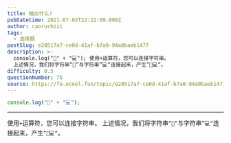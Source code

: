 ```yaml
---
title: 输出什么?
pubDatetime: 2021-07-03T22:22:09.000Z
author: caorushizi
tags:
  - 选择题
postSlug: e28517a7-ce0d-41af-b7a0-94a0baeb1477
description: >-
  console.log("🥑" + "💻"); 使用+运算符，您可以连接字符串。
  上述情况，我们将字符串“🥑”与字符串”💻“连接起来，产生”🥑💻“。
difficulty: 0.5
questionNumber: 75
source: https://fe.ecool.fun/topic/e28517a7-ce0d-41af-b7a0-94a0baeb1477
---
```


```javascript
console.log("🥑" + "💻");
```

---

使用`+`运算符，您可以连接字符串。 上述情况，我们将字符串`“🥑”`与字符串`”💻“`连接起来，产生`”🥑💻“`。
